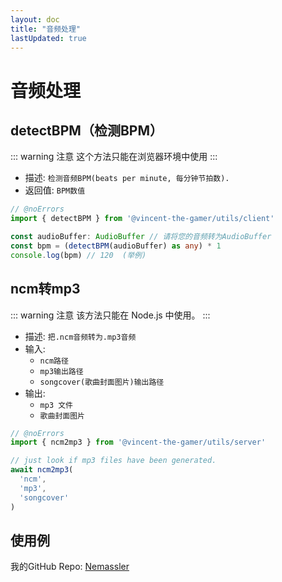 ```yaml
---
layout: doc
title: "音频处理"
lastUpdated: true
---
```


# 音频处理

## detectBPM（检测BPM）

::: warning 注意
这个方法只能在浏览器环境中使用
:::

- 描述: `检测音频BPM(beats per minute, 每分钟节拍数).`
- 返回值: `BPM数值`

```ts twoslash
// @noErrors
import { detectBPM } from '@vincent-the-gamer/utils/client'

const audioBuffer: AudioBuffer // 请将您的音频转为AudioBuffer
const bpm = (detectBPM(audioBuffer) as any) * 1
console.log(bpm) // 120  (举例)
```

## ncm转mp3

::: warning 注意
该方法只能在 Node.js 中使用。
:::

- 描述: `把.ncm音频转为.mp3音频`
- 输入:
    - `ncm路径`
    - `mp3输出路径`
    - `songcover(歌曲封面图片)输出路径`
- 输出:
    - `mp3 文件`
    - `歌曲封面图片`

```ts twoslash
// @noErrors
import { ncm2mp3 } from '@vincent-the-gamer/utils/server'

// just look if mp3 files have been generated.
await ncm2mp3(
  'ncm',
  'mp3',
  'songcover'
)
```

## 使用例
我的GitHub Repo: [Nemassler](https://github.com/Vincent-the-gamer/Nemassler)
